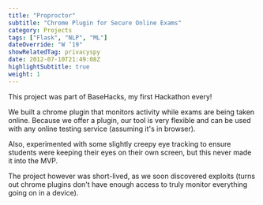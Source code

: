 ```yaml
---
title: "Proproctor"
subtitle: "Chrome Plugin for Secure Online Exams"
category: Projects
tags: ["Flask", "NLP", "ML"]
dateOverride: "W ’19"
showRelatedTag: privacyspy
date: 2012-07-10T21:49:08Z
highlightSubtitle: true
weight: 1
---
```


This project was part of BaseHacks, my first Hackathon every!  

We built a chrome plugin that monitors activity while exams are being taken online. Because we offer a plugin, our tool is very flexible and can be used with any online testing service (assuming it's in browser).  

Also, experimented with some slightly creepy eye tracking to ensure students were keeping their eyes on their own screen, but this never made it into the MVP.  

The project however was short-lived, as we soon discovered exploits (turns out chrome plugins don't have enough access to truly monitor everything going on in a device).  
